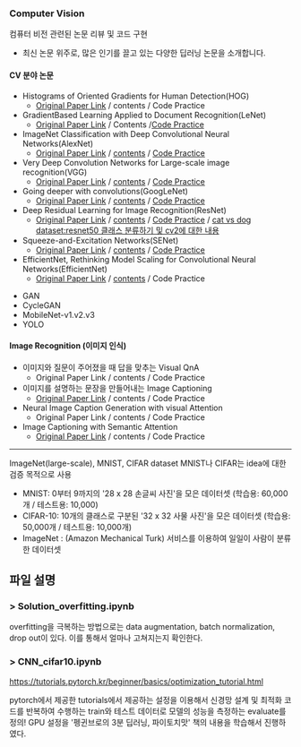 ### Computer Vision

컴퓨터 비전 관련된 논문 리뷰 및 코드 구현
* 최신 논문 위주로, 많은 인기를 끌고 있는 다양한 딥러닝 논문을 소개합니다.

#### CV 분야 논문
* Histograms of Oriented Gradients for Human Detection(HOG)
    * [Original Paper Link](https://ieeexplore.ieee.org/stamp/stamp.jsp?arnumber=1467360&tag=1) / contents / Code Practice
* GradientBased Learning Applied to Document Recognition(LeNet)
    * [Original Paper Link](http://vision.stanford.edu/cs598_spring07/papers/Lecun98.pdf) / Contents /[Code Practice](https://github.com/edenLee94/CV/blob/main/Paper/LeNet/LeNet.ipynb)
* ImageNet Classification with Deep Convolutional Neural Networks(AlexNet)
    * [Original Paper Link](https://proceedings.neurips.cc/paper/2012/file/c399862d3b9d6b76c8436e924a68c45b-Paper.pdf) / [contents](https://github.com/edenLee94/CV/blob/main/Paper/AlexNet/Readme.md) / [Code Practice](https://github.com/edenLee94/CV/blob/main/Paper/AlexNet/AlexNet_pr.ipynb)
* Very Deep Convolution Networks for Large-scale image recognition(VGG)
    * [Original Paper Link](https://arxiv.org/pdf/1409.1556.pdf%20http://arxiv.org/abs/1409.1556.pdf) / [contents](https://github.com/edenLee94/CV/blob/main/Paper/VGG/Readme.md) / [Code Practice](https://github.com/edenLee94/CV/blob/main/Paper/VGG/vgg.py)
* Going deeper with convolutions(GoogLeNet)
    * [Original Paper Link](https://arxiv.org/pdf/1409.4842.pdf) / [contents](https://github.com/edenLee94/CV/blob/main/Paper/GoogLeNet/Readme.md) / [Code Practice](https://github.com/edenLee94/CV/blob/main/Paper/GoogLeNet/_GoogLeNet_pr.ipynb)
* Deep Residual Learning for Image Recognition(ResNet)
    * [Original Paper Link](https://arxiv.org/pdf/1512.03385.pdf) / [contents](https://github.com/edenLee94/CV/blob/main/Paper/ResNet/Readme.md) / [Code Practice](https://github.com/edenLee94/CV/blob/main/Paper/ResNet/ResNet_50.ipynb) / [cat vs dog dataset:resnet50 클래스 분류하기 및 cv2에 대한 내용](https://github.com/edenLee94/CV/blob/main/resnet_classfication_catvsdog.ipynb)
* Squeeze-and-Excitation Networks(SENet)
    * [Original Paper Link](https://arxiv.org/pdf/1709.01507v4.pdf) / [contents](https://github.com/edenLee94/CV/blob/main/Paper/SENet/Readme.md) / [Code Practice](https://github.com/edenLee94/CV/blob/main/Paper/SENet/add_SE_module.py)
* EfficientNet, Rethinking Model Scaling for Convolutional Neural Networks(EfficientNet)
    * [Original Paper Link](https://arxiv.org/pdf/1905.11946.pdf) / [contents](https://github.com/edenLee94/CV/blob/main/Paper/EfficientNet/Readme.md) / Code Practice
    
- GAN
- CycleGAN
- MobileNet-v1.v2.v3
- YOLO

#### Image Recognition (이미지 인식)
* 이미지와 질문이 주어졌을 때 답을 맞추는 Visual QnA
    * Original Paper Link / contents / Code Practice
* 이미지를 설명하는 문장을 만들어내는 Image Captioning
    * [Original Paper Link](https://arxiv.org/pdf/1411.4555v2.pdf) / contents / Code Practice
* Neural Image Caption Generation with visual Attention
    * Original Paper Link / contents / Code Practice
* Image Captioning with Semantic Attention
    * [Original Paper Link](https://www.cv-foundation.org/openaccess/content_cvpr_2016/papers/You_Image_Captioning_With_CVPR_2016_paper.pdf) / contents / Code Practice  
 
-----
ImageNet(large-scale), MNIST, CIFAR dataset
MNIST나 CIFAR는 idea에 대한 검증 목적으로 사용
- MNIST: 0부터 9까지의 '28 x 28 손글씨 사진'을 모은 데이터셋 (학습용: 60,000개 / 테스트용: 10,000)
- CIFAR-10: 10개의 클래스로 구분된 '32 x 32 사물 사진'을 모은 데이터셋 (학습용: 50,000개 / 테스트용: 10,000개)
- ImageNet : (Amazon Mechanical Turk) 서비스를 이용하여 일일이 사람이 분류한 데이터셋


## 파일 설명
### > Solution_overfitting.ipynb
overfitting을 극복하는 방법으로는 data augmentation, batch normalization, drop out이 있다. 이를 통해서 얼마나 고쳐지는지 확인한다.

### > CNN_cifar10.ipynb
https://tutorials.pytorch.kr/beginner/basics/optimization_tutorial.html

pytorch에서 제공한 tutorials에서 제공하는 설정을 이용해서 신경망 설계 및 최적화 코드를 반복하여 수행하는 train와 테스트 데이터로 모델의 성능을 측정하는 evaluate를 정의!
GPU 설정을 '펭귄브로의 3분 딥러닝, 파이토치맛' 책의 내용을 학습해서 진행하였다.
